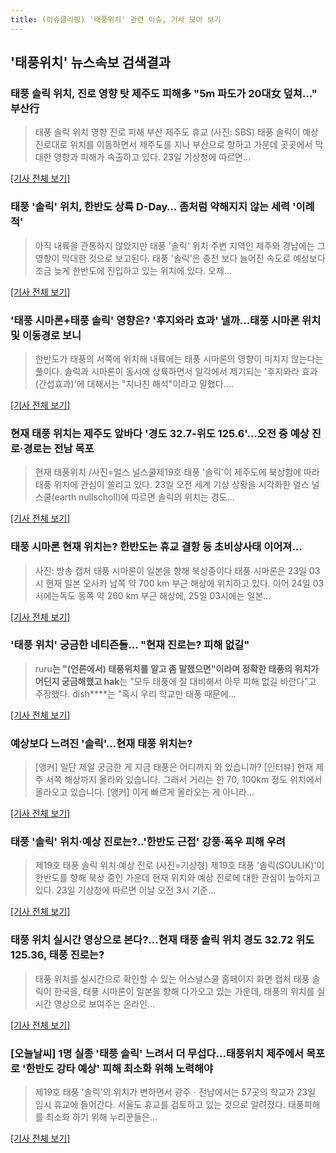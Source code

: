 ```yaml
---
title: (이슈클리핑) '태풍위치' 관련 이슈, 기사 모아 보기
---
```

## **'태풍위치'** 뉴스속보 검색결과
### 태풍 솔릭 위치, 진로 영향 탓 제주도 피해多 "5m 파도가 20대女 덮쳐…" 부산行

>태풍 솔릭 위치 영향 진로 피해 부산 제주도 휴교 (사진: SBS) 태풍 솔릭이 예상 진로대로 위치를 이동하면서 제주도를 지나 부산으로 향하고 가운데 곳곳에서 막대한 영향과 피해가 속출하고 있다. 23일 기상청에 따르면...

[[기사 전체 보기]](http://www.jemin.com/news/articleView.html?idxno=534948)

### 태풍 '솔릭' 위치, 한반도 상륙 D-Day… 좀처럼 약해지지 않는 세력 '이례적'

>아직 내륙을 관통하지 않았지만 태풍 '솔릭' 위치 주변 지역인 제주와 경남에는 그 영향이 막대한 것으로 보고된다. 태풍 '솔릭'은 종전 보다 늘어진 속도로 예상보다 조금 늦게 한반도에 진입하고 있는 위치에 있다. 오제...

[[기사 전체 보기]](http://www.dtoday.co.kr/news/articleView.html?idxno=275972)

### '태풍 시마론+태풍 솔릭' 영향은? '후지와라 효과' 낼까…태풍 시마론 위치 및 이동경로 보니

>한반도가 태풍의 서쪽에 위치해 내륙에는 태풍 시마론의 영향이 미치지 않는다는 풀이다. 솔릭과 시마론이 동시에 상륙하면서 일각에서 제기되는 '후지와라 효과(간섭효과)'에 대해서는 "지나친 해석"이라고 말했다....

[[기사 전체 보기]](http://www.etoday.co.kr/news/section/newsview.php?idxno=1655265)

### 현재 태풍 위치는 제주도 앞바다 '경도 32.7-위도 125.6'...오전 중 예상 진로·경로는 전남 목포

>현재 태풍위치 /사진=얼스 널스쿨제19호 태풍 '솔릭'이 제주도에 북상함에 따라 태풍 위치에 관심이 쏠리고 있다. 23일 오전 세계 기상 상황을 시각화한 얼스 널스쿨(earth nullscholl)에 따르면 솔릭의 위치는 경도...

[[기사 전체 보기]](http://www.asiatoday.co.kr/view.php?key=20180823000706273)

### 태풍 시마론 현재 위치는? 한반도는 휴교 결항 등 초비상사태 이어져...

>사진: 방송 캡처 태풍 시마론이 일본을 향해 북상중이다 태풍 시마론은 23일 03시 현재 일본 오사카 남쪽 약 700 km 부근 해상에 위치하고 있다. 이어 24일 03시에는독도 동쪽 약 260 km 부근 해상에, 25일 03시에는 일본...

[[기사 전체 보기]](http://www.gukjenews.com/news/articleView.html?idxno=979163)

### '태풍 위치' 궁금한 네티즌들… "현재 진로는? 피해 없길"

>ruru****는 "(언론에서) 태풍위치를 알고 좀 말했으면"이라며 정확한 태풍의 위치가 어딘지 궁금해했고 hak****는 "모두 태풍에 잘 대비해서 아무 피해 없길 바란다"고 주장했다. dish****는 "혹시 우리 학교만 태풍 때문에...

[[기사 전체 보기]](http://moneys.mt.co.kr/news/mwView.php?no=2018082308248068243)

### 예상보다 느려진 '솔릭'...현재 태풍 위치는?

>[앵커] 일단 제일 궁금한 게 지금 태풍은 어디까지 와 있습니까? [인터뷰] 현재 제주 서쪽 해상까지 올라와 있습니다. 그래서 거리는 한 70, 100km 정도 위치에서 올라오고 있습니다. [앵커] 이게 빠르게 올라오는 게 아니라...

[[기사 전체 보기]](http://www.ytn.co.kr/_ln/0108_201808230812060679)

### 태풍 '솔릭' 위치·예상 진로는?..'한반도 근접' 강풍·폭우 피해 우려

>제19호 태풍 솔릭 위치·예상 진로 (사진=기상청) 제19호 태풍 '솔릭(SOULIK)'이 한반도를 향해 북상 중인 가운데 현재 위치와 예상 진로에 대한 관심이 높아지고 있다. 23일 기상청에 따르면 이날 오전 3시 기준...

[[기사 전체 보기]](http://news.hankyung.com/article/201808238496I)

### 태풍 위치 실시간 영상으로 본다?…현재 태풍 솔릭 위치 경도 32.72 위도 125.36, 태풍 진로는?

>태풍 위치를 실시간으로 확인할 수 있는 어스널스쿨 홈페이지 화면 캡처 태풍 솔릭이 한국을, 태풍 시마론이 일본을 향해 다가오고 있는 가운데, 태풍의 위치를 실시간 영상으로 보여주는 온라인...

[[기사 전체 보기]](http://news.imaeil.com/Society/2018082308303728796)

### [오늘날씨] 1명 실종 '태풍 솔릭' 느려서 더 무섭다...태풍위치 제주에서 목포로 '한반도 강타 예상' 피해 최소화 위해 노력해야

>제19호 태풍 '솔릭'의 위치가 변하면서 광주ㆍ전남에서는 57곳의 학교가 23일 임시 휴교에 들어간다.  서울도 휴교를 검토하고 있는 것으로 알려졌다. 태풍피해를 최소화 하기 위해 누리꾼들은...

[[기사 전체 보기]](http://www.sportsq.co.kr/news/articleView.html?idxno=299722)


